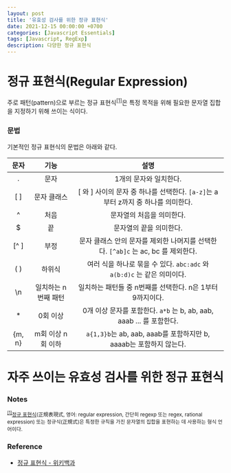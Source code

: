 ```yaml
---
layout: post
title: '유효성 검사를 위한 정규 표현식'
date: 2021-12-15 00:00:00 +0700
categories: [Javascript Essentials]
tags: [Javascript, RegExp]
description: 다양한 정규 표현식
---
```


# 정규 표현식(Regular Expression)

주로 패턴(pattern)으로 부르는 정규 표현식<sup id="user">[[1]](#user-ref)</sup>은 특정 목적을 위해 필요한 문자열 집합을 지정하기 위해 쓰이는 식이다.

### 문법

기본적인 정규 표현식의 문법은 아래와 같다.

|  문자  |        기능         |                                       설명                                        |
| :----: | :-----------------: | :-------------------------------------------------------------------------------: |
|   .    |        문자         |                              1개의 문자와 일치한다.                               |
|  [ ]   |     문자 클래스     | [ 와 ] 사이의 문자 중 하나를 선택한다. `[a-z]`는 a부터 z까지 중 하나를 의미한다.  |
|   ^    |        처음         |                             문자열의 처음을 의미한다.                             |
|   $    |         끝          |                              문자열의 끝을 의미한다.                              |
|  [^ ]  |        부정         | 문자 클래스 안의 문자를 제외한 나머지를 선택한다. `[^ab]c` 는 ac, bc 를 제외한다. |
|  ( )   |       하위식        |      여러 식을 하나로 묶을 수 있다. `abc:adc` 와 `a(b:d)c` 는 같은 의미이다.      |
|   \n   | 일치하는 n번째 패턴 |             일치하는 패턴들 중 n번째를 선택한다. n은 1부터 9까지이다.             |
|   \*   |      0회 이상       |       0개 이상 문자를 포함한다. `a*b` 는 b, ab, aab, aaab ... 를 포함한다.        |
| {m, n} |  m회 이상 n회 이하  |        `a{1,3}b`는 ab, aab, aaab를 포함하지만 b, aaaab는 포함하지 않는다.         |

# 자주 쓰이는 유효성 검사를 위한 정규 표현식

### Notes

<small id="user-ref"><sup>[[1]](#user)</sup><a href="https://ko.wikipedia.org/wiki/%EC%A0%95%EA%B7%9C_%ED%91%9C%ED%98%84%EC%8B%9D" target="_blank" rel="noopener">정규 표현식</a>(正規表現式, 영어: regular expression, 간단히 regexp 또는 regex, rational expression) 또는 정규식(正規式)은 특정한 규칙을 가진 문자열의 집합을 표현하는 데 사용하는 형식 언어이다. </small>

### Reference

- <a href="https://ko.wikipedia.org/wiki/%EC%A0%95%EA%B7%9C_%ED%91%9C%ED%98%84%EC%8B%9D" target="_blank" rel="noopener">정규 표현식 - 위키백과</a>
